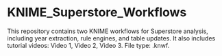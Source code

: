 # KNIME_Superstore_Workflows
This repository contains two KNIME workflows for Superstore analysis, including year extraction, rule engines, and table updates. It also includes tutorial videos: Video 1, Video 2, Video 3. File type: .knwf.
